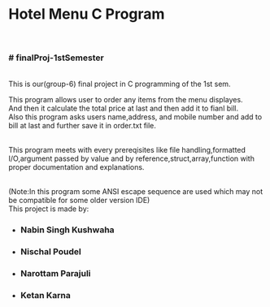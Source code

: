<h1>Hotel Menu C Program</h1> 
<br><h3># finalProj-1stSemester</h3><br>
This is our(group-6) final project in C programming of the 1st sem.

<p>This program allows user to order any items from the menu displayes.<br>And then it calculate the total price at last and then add it to fianl bill.<br>Also this program asks users name,address, and mobile number and add to bill at last and further save it in <a>order.txt</a> file.   </p>
<br>This program meets with every prereqisites like file handling,formatted I/O,argument passed by value and by reference,struct,array,function with proper documentation and explanations.

<br>(Note:In this program some ANSI escape sequence are used which may not be compatible for some older version IDE)
<br>This project is made by:<br>
<ul>
  <li><h3>Nabin Singh Kushwaha</h3></li>
  <li><h3>Nischal Poudel</h3></li>
  <li><h3>Narottam Parajuli</h3></li>
  <li><h3>Ketan Karna</h3></li>
</ul>
